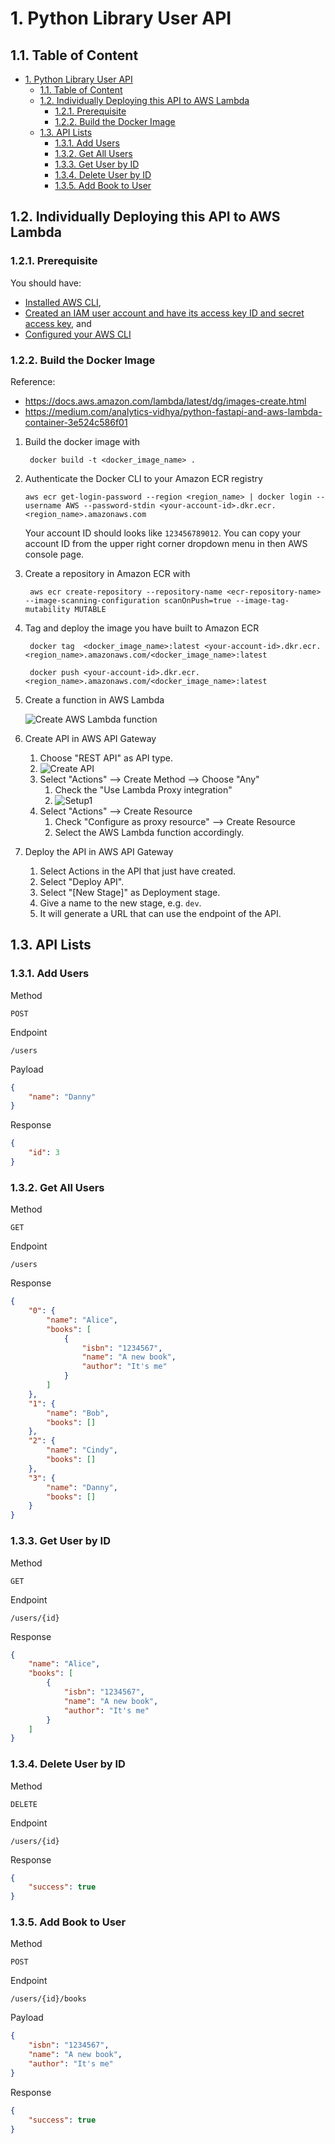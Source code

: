 # 1. Python Library User API

## 1.1. Table of Content

- [1. Python Library User API](#1-python-library-user-api)
  - [1.1. Table of Content](#11-table-of-content)
  - [1.2. Individually Deploying this API to AWS Lambda](#12-individually-deploying-this-api-to-aws-lambda)
    - [1.2.1. Prerequisite](#121-prerequisite)
    - [1.2.2. Build the Docker Image](#122-build-the-docker-image)
  - [1.3. API Lists](#13-api-lists)
    - [1.3.1. Add Users](#131-add-users)
    - [1.3.2. Get All Users](#132-get-all-users)
    - [1.3.3. Get User by ID](#133-get-user-by-id)
    - [1.3.4. Delete User by ID](#134-delete-user-by-id)
    - [1.3.5. Add Book to User](#135-add-book-to-user)


## 1.2. Individually Deploying this API to AWS Lambda

### 1.2.1. Prerequisite

You should have:

- [Installed AWS CLI](https://docs.aws.amazon.com/cli/latest/userguide/getting-started-install.html),
- [Created an IAM user account and have its access key ID and secret access key](https://docs.aws.amazon.com/cli/latest/userguide/getting-started-prereqs.html), and
- [Configured your AWS CLI](https://docs.aws.amazon.com/cli/latest/userguide/cli-configure-quickstart.html)

### 1.2.2. Build the Docker Image

Reference:
- https://docs.aws.amazon.com/lambda/latest/dg/images-create.html
- https://medium.com/analytics-vidhya/python-fastapi-and-aws-lambda-container-3e524c586f01

1. Build the docker image with

        docker build -t <docker_image_name> .

2.  Authenticate the Docker CLI to your Amazon ECR registry

        aws ecr get-login-password --region <region_name> | docker login --username AWS --password-stdin <your-account-id>.dkr.ecr.<region_name>.amazonaws.com    

    Your account ID should looks like `123456789012`. You can copy your account ID from the upper right corner dropdown menu in then AWS console page.

3. Create a repository in Amazon ECR with

        aws ecr create-repository --repository-name <ecr-repository-name> --image-scanning-configuration scanOnPush=true --image-tag-mutability MUTABLE

4. Tag and deploy the image you have built to Amazon ECR

        docker tag  <docker_image_name>:latest <your-account-id>.dkr.ecr.<region_name>.amazonaws.com/<docker_image_name>:latest
    
        docker push <your-account-id>.dkr.ecr.<region_name>.amazonaws.com/<docker_image_name>:latest

5. Create a function in AWS Lambda

    ![Create AWS Lambda function](./doc/image/lambda-create-function.png)

6. Create API in AWS API Gateway

    1. Choose "REST API" as API type.
    2. ![Create API](./doc/image/api-gateway-create-api.jpg)
    3. Select "Actions" --> Create Method --> Choose "Any"
       1. Check the "Use Lambda Proxy integration"
       2. ![Setup1](./doc/image/api-gateway-setup-1.jpg)
    4. Select "Actions" --> Create Resource
       1. Check "Configure as proxy resource" --> Create Resource
       2. Select the AWS Lambda function accordingly.

7. Deploy the API in AWS API Gateway

    1. Select Actions in the API that just have created.
    2. Select "Deploy API".
    3. Select "[New Stage]" as Deployment stage.
    4. Give a name to the new stage, e.g. `dev`.
    5. It will generate a URL that can use the endpoint of the API.

## 1.3. API Lists

### 1.3.1. Add Users

Method

	POST

Endpoint

	/users

Payload

```json
{
	"name": "Danny"
}
```

Response

```json
{
	"id": 3
}
```

### 1.3.2. Get All Users

Method

	GET

Endpoint

	/users

Response

```json
{
    "0": {
        "name": "Alice",
        "books": [
            {
                "isbn": "1234567",
                "name": "A new book",
                "author": "It's me"
            }
        ]
    },
    "1": {
        "name": "Bob",
        "books": []
    },
    "2": {
        "name": "Cindy",
        "books": []
    },
    "3": {
        "name": "Danny",
        "books": []
    }
}
```

### 1.3.3. Get User by ID

Method

	GET

Endpoint

	/users/{id}

Response

```json
{
    "name": "Alice",
    "books": [
        {
            "isbn": "1234567",
            "name": "A new book",
            "author": "It's me"
        }
    ]
}
```

### 1.3.4. Delete User by ID

Method

	DELETE

Endpoint

	/users/{id}

Response

```json
{
	"success": true
}
```

### 1.3.5. Add Book to User

Method

	POST

Endpoint

	/users/{id}/books

Payload

```json
{
    "isbn": "1234567",
    "name": "A new book",
    "author": "It's me"
}
```

Response
```json
{
	"success": true
}
```